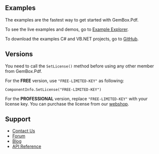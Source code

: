 ## Examples

The examples are the fastest way to get started with GemBox.Pdf.

To see the live examples and demos, go to [Example Explorer](https://www.gemboxsoftware.com/pdf/examples/c-sharp-vb-net-pdf-library/101).

To download the examples C# and VB.NET projects, go to [GitHub](https://github.com/GemBoxLtd/GemBox.Pdf.Examples).

## Versions

You need to call the `SetLicense()` method before using any other member from GemBox.Pdf.

For the **FREE** version, use `"FREE-LIMITED-KEY"` as following:

```
ComponentInfo.SetLicense("FREE-LIMITED-KEY")
```

For the **PROFESSIONAL** version, replace `"FREE-LIMITED-KEY"` with your license key.
You can purchase the license from our [webshop](https://www.gemboxsoftware.com/pdf/pricelist).

## Support

* [Contact Us](https://support.gemboxsoftware.com/new-ticket?ticket%5Bdepartment%5D=1&ticket%5Bproduct%5D=6)
* [Forum](https://forum.gemboxsoftware.com/c/gembox-pdf/7)
* [Blog](https://www.gemboxsoftware.com/gembox-pdf)
* [API Reference](https://www.gemboxsoftware.com/pdf/docs/introduction.html)